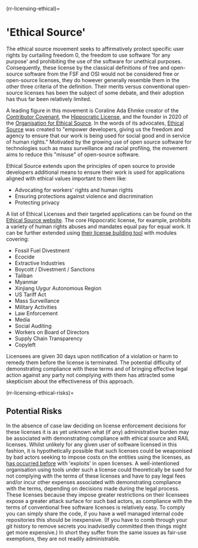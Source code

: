 (rr-licensing-ethical)=
# 'Ethical Source'

The ethical source movement seeks to affirmatively protect specific user rights by curtailing freedom 0, the freedom to use software 'for any purpose' and prohibiting the use of the software for unethical purposes.
Consequently, these license by the classical definitions of free and open-source software from the FSF and OSI would not be considered free or open-source licenses, they do however generally resemble them in the  other three criteria of the definition.
Their merits versus conventional open-source licenses has been the subject of some debate, and their adoption has thus far been relatively limited.

A leading figure in this movement is Coraline Ada Ehmke creator of the [Contributor Covenant](https://www.contributor-covenant.org/), the [Hippocratic License](https://firstdonoharm.dev/), and the founder in 2020 of the [Organisation for Ethical Source](https://ethicalsource.dev/).
In the words of its advocates, [Ethical Source](https://ethicalsource.dev/) was created to "empower developers, giving us the freedom and agency to ensure that our work is being used for social good and in service of human rights."
Motivated by the growing use of open source software for technologies such as mass surveillance and racial profiling, the movement aims to reduce this "misuse" of open-source software.

Ethical Source extends upon the principles of open source to provide developers additional means to ensure their work is used for applications aligned with ethical values important to them like:

- Advocating for workers' rights and human rights
- Ensuring protections against violence and discrimination
- Protecting privacy

A list of Ethical Licenses and their targeted applications can be found on the [Ethical Source website](https://ethicalsource.dev/licenses/).
The core Hippocratic license, for example, prohibits a variety of human rights abuses and mandates equal pay for equal work.
It can be further extended using [their license building tool](https://firstdonoharm.dev/build/) with modules covering:

- Fossil Fuel Divestment
- Ecocide
- Extractive Industries
- Boycott / Divestment / Sanctions
- Taliban
- Myanmar
- Xinjiang Uygur Autonomous Region
- US Tariff Act
- Mass Surveillance
- Military Activities
- Law Enforcement
- Media
- Social Auditing
- Workers on Board of Directors
- Supply Chain Transparency
- Copyleft

Licensees are given 30 days upon notification of a violation or harm to remedy them before the license is terminated.
The potential difficulty of demonstrating compliance with these terms and of bringing effective legal action against any party not complying with them has attracted some skepticism about the effectiveness of this approach.

(rr-licensing-ethical-risks)=
## Potential Risks

In the absence of case law deciding on license enforcement decisions for these licenses it is as yet unknown what (if any) administrative burden may be associated with demonstrating compliance with ethical source and RAIL licenses.
Whilst unlikely for any given user of software licensed in this fashion, it is hypothetically possible that such licenses could be weaponised by bad actors seeking to impose costs on the entities using the licenses, as [has occurred before](https://onezero.medium.com/beware-the-copyleft-trolls-a8b85c66b7eb) with 'exploits' in open licenses.
A well-intentioned organisation using tools under such a license could theoretically be sued for not complying with the terms of these licenses and have to pay legal fees and/or incur other expenses associated with demonstrating compliance with the terms, depending on decisions made during the legal process.
These licenses because they impose greater restrictions on their licensees expose a greater attack surface for such bad actors, as compliance with the terms of conventional free software licenses is relatively easy.
To comply you can simply share the code, if you have a well managed internal code repositories this should be inexpensive.
(If you have to comb through your git history to remove secrets you inadvisedly committed then things might get more expensive.)
In short they suffer from the same issues as fair-use exemptions, they are not readily administrable.
